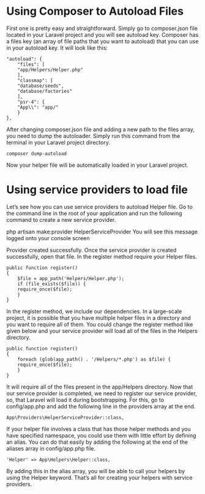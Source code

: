 # Using Composer to Autoload Files

First one is pretty easy and straightforward. Simply go to composer.json file located in your Laravel project and you will see autoload key. Composer has a files key (an array of file paths that you want to autoload) that you can use in your autoload key. It will look like this:

	"autoload": {
	    "files": [
		"app/Helpers/Helper.php"
	    ],
	    "classmap": [
		"database/seeds",
		"database/factories"
	    ],
	    "psr-4": {
		"App\\": "app/"
	    }
	},
After changing composer.json file and adding a new path to the files array, you need to dump the autoloader. Simply run this command from the terminal in your Laravel project directory.

	composer dump-autoload
Now your helper file will be automatically loaded in your Laravel project.


# Using service providers to load file
Let’s see how you can use service providers to autoload Helper file. Go to the command line in the root of your application and run the following command to create a new service provider.


php artisan make:provider HelperServiceProvider
You will see this message logged onto your console screen

Provider created successfully.
Once the service provider is created successfully, open that file. In the register method require your Helper files.

	public function register()
	{
	    $file = app_path('Helpers/Helper.php');
	    if (file_exists($file)) {
		require_once($file);
	    }
	}
In the register method, we include our dependencies. In a large-scale project, it is possible that you have multiple helper files in a directory and you want to require all of them. You could change the register method like given below and your service provider will load all of the files in the Helpers directory.

	public function register()
	{
	    foreach (glob(app_path() . '/Helpers/*.php') as $file) {
		require_once($file);
	    }
	}
It will require all of the files present in the app/Helpers directory.
Now that our service provider is completed, we need to register our service provider, so, that Laravel will load it during bootstrapping. For this, go to config/app.php and add the following line in the providers array at the end.


	App\Providers\HelperServiceProvider::class,
If your helper file involves a class that has those helper methods and you have specified namespace, you could use them with little effort by defining an alias. You can do that easily by adding the following at the end of the aliases array in config/app.php file.


	'Helper' => App\Helpers\Helper::class,
By adding this in the alias array, you will be able to call your helpers by using the Helper keyword. That’s all for creating your helpers with service providers.

